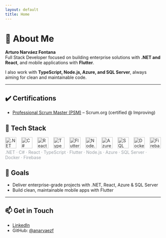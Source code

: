 ```yaml
---
layout: default
title: Home
---
```


# 👋 About Me

**Arturo Narváez Fontana**  
Full Stack Developer focused on building enterprise solutions with **.NET and React**, and mobile applications with **Flutter**.  

I also work with **TypeScript, Node.js, Azure, and SQL Server**, always aiming for clean and maintainable code.  

---

## ✔️ Certifications
- <a href="https://www.credly.com/badges/036b9223-a0eb-4421-aaaa-082becda6ff9/linked_in_profile">Professional Scrum Master (PSM)</a> – Scrum.org (certified @ Improving)

## 🧰 Tech Stack

<div class="tech-logos">
  <img src="/assets/logos/dotnetcore-original.svg" alt=".NET" title=".NET" loading="lazy" />
  <img src="/assets/logos/csharp-original.svg" alt="C#" title="C#" loading="lazy" />
  <img src="/assets/logos/react-original.svg" alt="React" title="React" loading="lazy" />
  <img src="/assets/logos/typescript-original.svg" alt="TypeScript" title="TypeScript" loading="lazy" />
  <img src="/assets/logos/flutter-original.svg" alt="Flutter" title="Flutter" loading="lazy" />
  <img src="/assets/logos/nodejs.svg" alt="Node.js" title="Node.js" loading="lazy" />
  <img src="/assets/logos/azure-original.svg" alt="Azure" title="Azure" loading="lazy" />
  <img src="/assets/logos/microsoftsqlserver-plain.svg" alt="SQL Server" title="SQL Server" loading="lazy" />
  <img src="/assets/logos/docker-original.svg" alt="Docker" title="Docker" loading="lazy" />
  <img src="/assets/logos/firebase.svg" alt="Firebase" title="Firebase" loading="lazy" />
</div>

<p class="tech-inline">.NET · C# · React · TypeScript · Flutter · Node.js · Azure · SQL Server · Docker · Firebase</p>

<style>
  .tech-logos {
    display: flex;
    flex-wrap: wrap;
    gap: 12px 16px;
    align-items: center;
    margin: 10px 0 4px;
  }
  .tech-logos img {
    height: 36px;
    opacity: 0.9;
    filter: grayscale(100%);
    transition: all .2s ease;
  }
  .tech-logos img:hover {
    filter: none;
    opacity: 1;
    transform: translateY(-1px);
  }
  .tech-inline {
    color: #9aa0a6; /* tono discreto bajo el tema Hacker */
    margin: 0 0 8px;
  }
  @media (prefers-color-scheme: dark) {
    .tech-inline { color: #b6beca; }
  }
</style>

## 🚀 Goals
- Deliver enterprise-grade projects with .NET, React, Azure & SQL Server  
- Build clean, maintainable mobile apps with Flutter  

---

## 📫 Get in Touch
- <a href="https://linkedin.com/in/arturo-narvaez-fontana">LinkedIn</a>  
- GitHub: <a href="https://github.com/anarvaezf">@anarvaezf</a>
